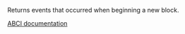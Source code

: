 Returns events that occurred when beginning a new block.

[ABCI documentation](https://docs.cometbft.com/master/spec/abci/abci.html#beginblock)